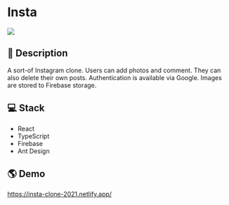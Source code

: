 # Insta

![](https://i.imgur.com/YiuQyW8.jpg)

## 📝 Description

A sort-of Instagram clone. Users can add photos and comment. They can also delete their own posts. Authentication is available via Google. Images are stored to Firebase storage.

## 💻 Stack

- React
- TypeScript
- Firebase
- Ant Design

## 🌎 Demo

https://insta-clone-2021.netlify.app/
